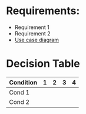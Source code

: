 
# Requirements:

- Requirement 1
- Requirement 2
- [Use case diagram](Use_Case_Diagram.md)

# Decision Table


| Condition | 1 | 2 | 3 | 4 |
| --------- |---|---|---|---|
| Cond 1    |   |   |   |   |
| Cond 2    |   |   |   |   |


